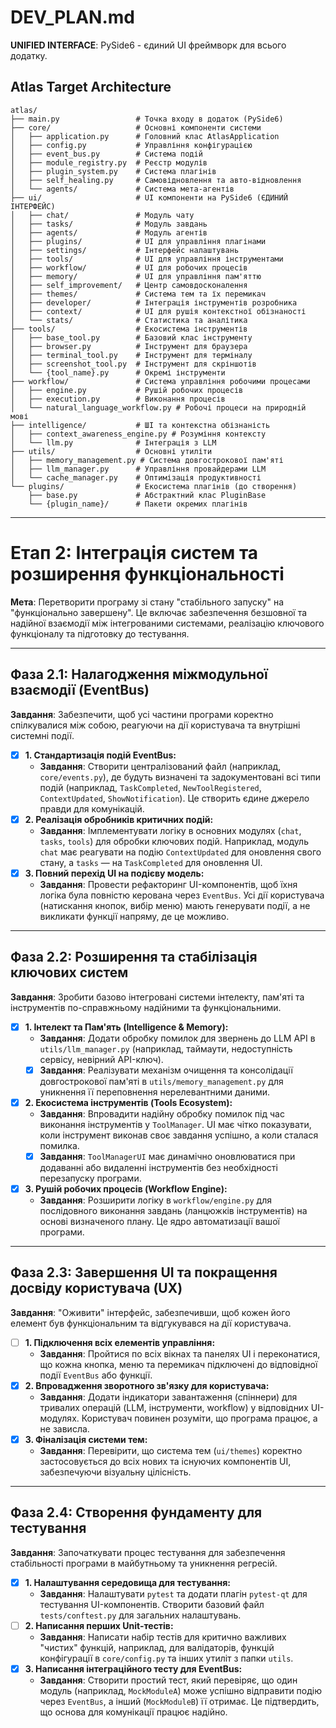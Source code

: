# DEV\_PLAN.md

**UNIFIED INTERFACE**: PySide6 - єдиний UI фреймворк для всього додатку.

## Atlas Target Architecture

```
atlas/
├── main.py                 # Точка входу в додаток (PySide6)
├── core/                   # Основні компоненти системи
│   ├── application.py      # Головний клас AtlasApplication
│   ├── config.py           # Управління конфігурацією
│   ├── event_bus.py        # Система подій
│   ├── module_registry.py  # Реєстр модулів
│   ├── plugin_system.py    # Система плагінів
│   ├── self_healing.py     # Самовідновлення та авто-відновлення
│   └── agents/             # Система мета-агентів
├── ui/                     # UI компоненти на PySide6 (ЄДИНИЙ ІНТЕРФЕЙС)
│   ├── chat/               # Модуль чату
│   ├── tasks/              # Модуль завдань
│   ├── agents/             # Модуль агентів
│   ├── plugins/            # UI для управління плагінами
│   ├── settings/           # Інтерфейс налаштувань
│   ├── tools/              # UI для управління інструментами
│   ├── workflow/           # UI для робочих процесів
│   ├── memory/             # UI для управління пам'яттю
│   ├── self_improvement/   # Центр самовдосконалення
│   ├── themes/             # Система тем та їх перемикач
│   ├── developer/          # Інтеграція інструментів розробника
│   ├── context/            # UI для рушія контекстної обізнаності
│   └── stats/              # Статистика та аналітика
├── tools/                  # Екосистема інструментів
│   ├── base_tool.py        # Базовий клас інструменту
│   ├── browser.py          # Інструмент для браузера
│   ├── terminal_tool.py    # Інструмент для терміналу
│   ├── screenshot_tool.py  # Інструмент для скріншотів
│   └── {tool_name}.py      # Окремі інструменти
├── workflow/               # Система управління робочими процесами
│   ├── engine.py           # Рушій робочих процесів
│   ├── execution.py        # Виконання процесів
│   └── natural_language_workflow.py # Робочі процеси на природній мові
├── intelligence/           # ШІ та контекстна обізнаність
│   ├── context_awareness_engine.py # Розуміння контексту
│   └── llm.py              # Інтеграція з LLM
├── utils/                  # Основні утиліти
│   ├── memory_management.py # Система довгострокової пам'яті
│   ├── llm_manager.py      # Управління провайдерами LLM
│   └── cache_manager.py    # Оптимізація продуктивності
└── plugins/                # Екосистема плагінів (до створення)
    ├── base.py             # Абстрактний клас PluginBase
    └── {plugin_name}/      # Пакети окремих плагінів
```

-----

# Етап 2: Інтеграція систем та розширення функціональності

**Мета**: Перетворити програму зі стану "стабільного запуску" на "функціонально завершену". Це включає забезпечення безшовної та надійної взаємодії між інтегрованими системами, реалізацію ключового функціоналу та підготовку до тестування.

-----

## **Фаза 2.1: Налагодження міжмодульної взаємодії (EventBus)**

**Завдання**: Забезпечити, щоб усі частини програми коректно спілкувалися між собою, реагуючи на дії користувача та внутрішні системні події.

  * [x] **1. Стандартизація подій EventBus:**
      * **Завдання**: Створити централізований файл (наприклад, `core/events.py`), де будуть визначені та задокументовані всі типи подій (наприклад, `TaskCompleted`, `NewToolRegistered`, `ContextUpdated`, `ShowNotification`). Це створить єдине джерело правди для комунікацій.
  * [x] **2. Реалізація обробників критичних подій:**
      * **Завдання**: Імплементувати логіку в основних модулях (`chat`, `tasks`, `tools`) для обробки ключових подій. Наприклад, модуль `chat` має реагувати на подію `ContextUpdated` для оновлення свого стану, а `tasks` — на `TaskCompleted` для оновлення UI.
  * [x] **3. Повний перехід UI на подієву модель:**
      * **Завдання**: Провести рефакторинг UI-компонентів, щоб їхня логіка була повністю керована через `EventBus`. Усі дії користувача (натискання кнопок, вибір меню) мають генерувати події, а не викликати функції напряму, де це можливо.

-----

## **Фаза 2.2: Розширення та стабілізація ключових систем**

**Завдання**: Зробити базово інтегровані системи інтелекту, пам'яті та інструментів по-справжньому надійними та функціональними.

  * [x] **1. Інтелект та Пам'ять (Intelligence & Memory):**
      * **Завдання**: Додати обробку помилок для звернень до LLM API в `utils/llm_manager.py` (наприклад, таймаути, недоступність сервісу, невірний API-ключ).
      * [x] **Завдання**: Реалізувати механізм очищення та консолідації довгострокової пам'яті в `utils/memory_management.py` для уникнення її переповнення нерелевантними даними.
  * [x] **2. Екосистема інструментів (Tools Ecosystem):**
      * **Завдання**: Впровадити надійну обробку помилок під час виконання інструментів у `ToolManager`. UI має чітко показувати, коли інструмент виконав своє завдання успішно, а коли сталася помилка.
      * [x] **Завдання**: `ToolManagerUI` має динамічно оновлюватися при додаванні або видаленні інструментів без необхідності перезапуску програми.
  * [x] **3. Рушій робочих процесів (Workflow Engine):**
      * **Завдання**: Розширити логіку в `workflow/engine.py` для послідовного виконання завдань (ланцюжків інструментів) на основі визначеного плану. Це ядро автоматизації вашої програми.

-----

## **Фаза 2.3: Завершення UI та покращення досвіду користувача (UX)**

**Завдання**: "Оживити" інтерфейс, забезпечивши, щоб кожен його елемент був функціональним та відгукувався на дії користувача.

  * [ ] **1. Підключення всіх елементів управління:**
      * **Завдання**: Пройтися по всіх вікнах та панелях UI і переконатися, що кожна кнопка, меню та перемикач підключені до відповідної події `EventBus` або функції.
  * [x] **2. Впровадження зворотного зв'язку для користувача:**
      * **Завдання**: Додати індикатори завантаження (спіннери) для тривалих операцій (LLM, інструменти, workflow) у відповідних UI-модулях. Користувач повинен розуміти, що програма працює, а не зависла.
  * [x] **3. Фіналізація системи тем:**
      * **Завдання**: Перевірити, що система тем (`ui/themes`) коректно застосовується до всіх нових та існуючих компонентів UI, забезпечуючи візуальну цілісність.

-----

## **Фаза 2.4: Створення фундаменту для тестування**

**Завдання**: Започаткувати процес тестування для забезпечення стабільності програми в майбутньому та уникнення регресій.

  * [x] **1. Налаштування середовища для тестування:**
      * **Завдання**: Налаштувати `pytest` та додати плагін `pytest-qt` для тестування UI-компонентів. Створити базовий файл `tests/conftest.py` для загальних налаштувань.
  * [ ] **2. Написання перших Unit-тестів:**
      * **Завдання**: Написати набір тестів для критично важливих "чистих" функцій, наприклад, для валідаторів, функцій конфігурації в `core/config.py` та інших утиліт з папки `utils`.
  * [x] **3. Написання інтеграційного тесту для EventBus:**
      * **Завдання**: Створити простий тест, який перевіряє, що один модуль (наприклад, `MockModuleA`) може успішно відправити подію через `EventBus`, а інший (`MockModuleB`) її отримає. Це підтвердить, що основа для комунікації працює надійно.